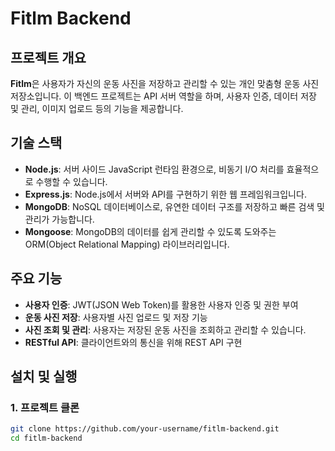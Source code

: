 # Fitlm Backend

## 프로젝트 개요

**Fitlm**은 사용자가 자신의 운동 사진을 저장하고 관리할 수 있는 개인 맞춤형 운동 사진 저장소입니다. 이 백엔드 프로젝트는 API 서버 역할을 하며, 사용자 인증, 데이터 저장 및 관리, 이미지 업로드 등의 기능을 제공합니다.

## 기술 스택

- **Node.js**: 서버 사이드 JavaScript 런타임 환경으로, 비동기 I/O 처리를 효율적으로 수행할 수 있습니다.
- **Express.js**: Node.js에서 서버와 API를 구현하기 위한 웹 프레임워크입니다.
- **MongoDB**: NoSQL 데이터베이스로, 유연한 데이터 구조를 저장하고 빠른 검색 및 관리가 가능합니다.
- **Mongoose**: MongoDB의 데이터를 쉽게 관리할 수 있도록 도와주는 ORM(Object Relational Mapping) 라이브러리입니다.

## 주요 기능

- **사용자 인증**: JWT(JSON Web Token)를 활용한 사용자 인증 및 권한 부여
- **운동 사진 저장**: 사용자별 사진 업로드 및 저장 기능
- **사진 조회 및 관리**: 사용자는 저장된 운동 사진을 조회하고 관리할 수 있습니다.
- **RESTful API**: 클라이언트와의 통신을 위해 REST API 구현

## 설치 및 실행

### 1. 프로젝트 클론

```bash
git clone https://github.com/your-username/fitlm-backend.git
cd fitlm-backend
